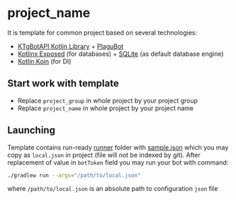 # project_name

It is template for common project based on several technologies:

* [KTgBotAPI Kotlin Library](https://docs.inmo.dev/tgbotapi/index.html) + [PlaguBot](https://docs.inmo.dev/plagubot/index.html)
* [Kotlinx Exposed](https://github.com/JetBrains/Exposed) (for databases) + [SQLite](https://github.com/xerial/sqlite-jdbc) (as default database engine)
* [Kotlin Koin](https://insert-koin.io) (for DI)

## Start work with template

* Replace `project_group` in whole project by your project group
* Replace `project_name` in whole project by your project name

## Launching

Template contains run-ready [runner](./runner) folder with [sample.json](./runner/sample.json) which
you may copy as `local.json` in project (file will not be indexed by git). After replacement of value in
`botToken` field you may run your bot with command:

```bash
./gradlew run --args="/path/to/local.json"
```

where `/path/to/local.json` is an absolute path to configuration `json` file
